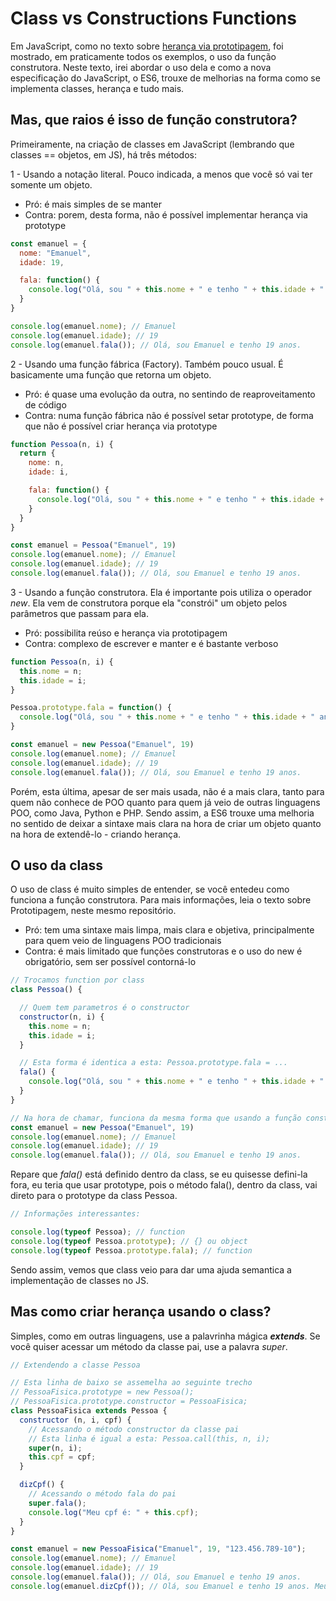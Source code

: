 # Class vs Constructions Functions

Em JavaScript, como no texto sobre [herança via prototipagem](heraca-prototipo.md), foi mostrado, em praticamente todos os exemplos, o uso da função construtora. Neste texto, irei abordar o uso dela e como a nova especificação do JavaScript, o ES6, trouxe de melhorias na forma como se implementa classes, herança e tudo mais.

## Mas, que raios é isso de função construtora?

Primeiramente, na criação de classes em JavaScript (lembrando que classes == objetos, em JS), há três métodos:

1 - Usando a notação literal. Pouco indicada, a menos que você só vai ter somente um objeto.

+ Pró: é mais simples de se manter
+ Contra: porem, desta forma, não é possível implementar herança via prototype

````js
const emanuel = {
  nome: "Emanuel",
  idade: 19,

  fala: function() {
    console.log("Olá, sou " + this.nome + " e tenho " + this.idade + " anos.");
  }
}

console.log(emanuel.nome); // Emanuel
console.log(emanuel.idade); // 19
console.log(emanuel.fala()); // Olá, sou Emanuel e tenho 19 anos.
````

2 - Usando uma função fábrica (Factory). Também pouco usual. É basicamente uma função que retorna um objeto.

+ Pró: é quase uma evolução da outra, no sentindo de reaproveitamento de código
+ Contra: numa função fábrica não é possível setar prototype, de forma que não é possível criar herança via prototype

````js
function Pessoa(n, i) {
  return {
    nome: n,
    idade: i,

    fala: function() {
      console.log("Olá, sou " + this.nome + " e tenho " + this.idade + " anos.");
    }
  }
}

const emanuel = Pessoa("Emanuel", 19)
console.log(emanuel.nome); // Emanuel
console.log(emanuel.idade); // 19
console.log(emanuel.fala()); // Olá, sou Emanuel e tenho 19 anos.
````

3 - Usando a função construtora. Ela é importante pois utiliza o operador *new*. Ela vem de construtora porque ela "constrói" um objeto pelos parâmetros que passam para ela.

+ Pró: possibilita reúso e herança via prototipagem
+ Contra: complexo de escrever e manter e é bastante verboso

````js
function Pessoa(n, i) {
  this.nome = n;
  this.idade = i;
}

Pessoa.prototype.fala = function() {
  console.log("Olá, sou " + this.nome + " e tenho " + this.idade + " anos.");
}

const emanuel = new Pessoa("Emanuel", 19)
console.log(emanuel.nome); // Emanuel
console.log(emanuel.idade); // 19
console.log(emanuel.fala()); // Olá, sou Emanuel e tenho 19 anos.
````

Porém, esta última, apesar de ser mais usada, não é a mais clara, tanto para quem não conhece de POO quanto para quem já veio de outras linguagens POO, como Java, Python e PHP. Sendo assim, a ES6 trouxe uma melhoria no sentido de deixar a sintaxe mais clara na hora de criar um objeto quanto na hora de extendê-lo - criando herança.

## O uso da class

O uso de class é muito simples de entender, se você entedeu como funciona a função construtora. Para mais informações, leia o texto sobre Prototipagem, neste mesmo repositório.

+ Pró: tem uma sintaxe mais limpa, mais clara e objetiva, principalmente para quem veio de linguagens POO tradicionais
+ Contra: é mais limitado que funções construtoras e o uso do new é obrigatório, sem ser possível contorná-lo


````js
// Trocamos function por class
class Pessoa() {

  // Quem tem parametros é o constructor
  constructor(n, i) {
    this.nome = n;
    this.idade = i;
  }

  // Esta forma é identica a esta: Pessoa.prototype.fala = ...
  fala() {
    console.log("Olá, sou " + this.nome + " e tenho " + this.idade + " anos.");
  }
}

// Na hora de chamar, funciona da mesma forma que usando a função construtora
const emanuel = new Pessoa("Emanuel", 19)
console.log(emanuel.nome); // Emanuel
console.log(emanuel.idade); // 19
console.log(emanuel.fala()); // Olá, sou Emanuel e tenho 19 anos.
````

Repare que *fala()* está definido dentro da class, se eu quisesse defini-la fora, eu teria que usar prototype, pois o método fala(), dentro da class, vai direto para o prototype da class Pessoa.

````js
// Informações interessantes:

console.log(typeof Pessoa); // function
console.log(typeof Pessoa.prototype); // {} ou object
console.log(typeof Pessoa.prototype.fala); // function
````

Sendo assim, vemos que class veio para dar uma ajuda semantica a implementação de classes no JS.

## Mas como criar herança usando o class?

Simples, como em outras linguagens, use a palavrinha mágica ***extends***. Se você quiser acessar um método da classe pai, use a palavra *super*.

````js
// Extendendo a classe Pessoa

// Esta linha de baixo se assemelha ao seguinte trecho
// PessoaFisica.prototype = new Pessoa();
// PessoaFisica.prototype.constructor = PessoaFisica;
class PessoaFisica extends Pessoa {
  constructor (n, i, cpf) {
    // Acessando o método constructor da classe pai
    // Esta linha é igual a esta: Pessoa.call(this, n, i);
    super(n, i);
    this.cpf = cpf;
  }

  dizCpf() {
    // Acessando o método fala do pai
    super.fala();
    console.log("Meu cpf é: " + this.cpf);
  }
}

const emanuel = new PessoaFisica("Emanuel", 19, "123.456.789-10");
console.log(emanuel.nome); // Emanuel
console.log(emanuel.idade); // 19
console.log(emanuel.fala()); // Olá, sou Emanuel e tenho 19 anos.
console.log(emanuel.dizCpf()); // Olá, sou Emanuel e tenho 19 anos. Meu cpf é: 123.456.789-10
````
